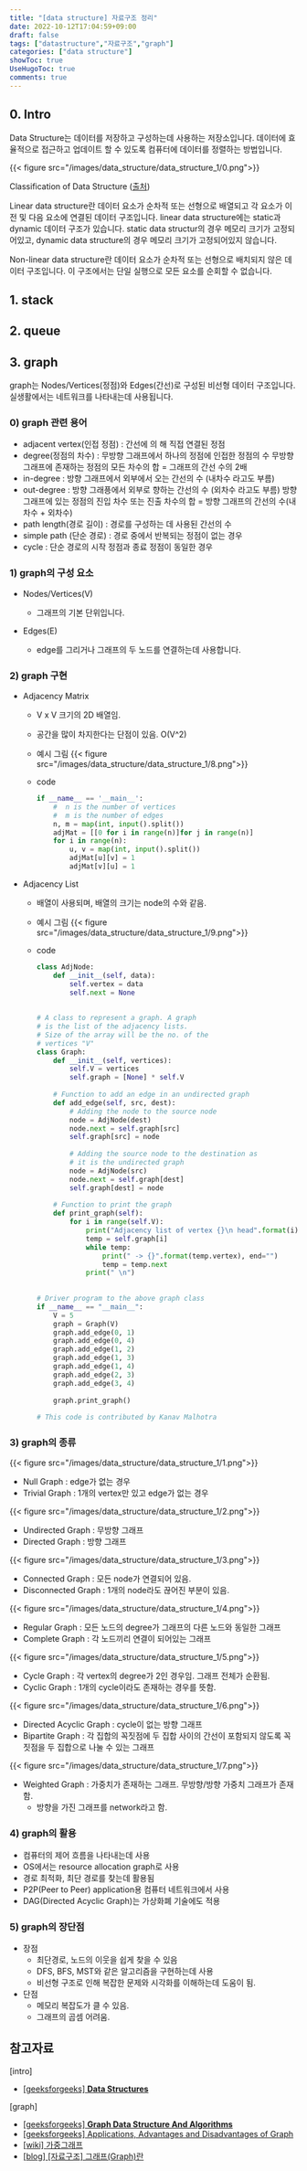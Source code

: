 ```yaml
---
title: "[data structure] 자료구조 정리"
date: 2022-10-12T17:04:59+09:00
draft: false
tags: ["datastructure","자료구조","graph"]
categories: ["data structure"]
showToc: true
UseHugoToc: true
comments: true
---
```


## 0. Intro

Data Structure는 데이터를 저장하고 구성하는데 사용하는 저장소입니다. 데이터에 효율적으로 접근하고 업데이트 할 수 있도록 컴퓨터에 데이터를 정렬하는 방법입니다. 

{{< figure src="/images/data_structure/data_structure_1/0.png">}}

Classification of Data Structure ([출처](https://www.geeksforgeeks.org/data-structures/))

Linear data structure란 데이터 요소가 순차적 또는 선형으로 배열되고 각 요소가 이전 및 다음 요소에 연결된 데이터 구조입니다. linear data structure에는 static과 dynamic 데이터 구조가 있습니다. static data structur의 경우 메모리 크기가 고정되어있고, dynamic data structure의 경우 메모리 크기가 고정되어있지 않습니다. 

Non-linear data structure란 데이터 요소가 순차적 또는 선형으로 배치되지 않은 데이터 구조입니다. 이 구조에서는 단일 실행으로 모든 요소를 순회할 수 없습니다. 

## 1. stack

## 2. queue

## 3. graph

graph는 Nodes/Vertices(정점)와 Edges(간선)로 구성된 비선형 데이터 구조입니다. 실생활에서는 네트워크를 나타내는데 사용됩니다. 

### 0) graph 관련 용어

- adjacent vertex(인접 정점) : 간선에 의 해 직접 연결된 정점
- degree(정점의 차수) : 무방향 그래프에서 하나의 정점에 인접한 정점의 수
무방향 그래프에 존재하는 정점의 모든 차수의 합 = 그래프의 간선 수의 2배
- in-degree : 방향 그래프에서 외부에서 오는 간선의 수 (내차수 라고도 부름)
- out-degree : 방향 그래픙에서 외부로 향하는 간선의 수 (외차수 라고도 부름)
방향 그래프에 있는 정점의 진입 차수 또는 진출 차수의 합 = 방향 그래프의 간선의 수(내차수 + 외차수)
- path length(경로 길이) : 경로를 구성하는 데 사용된 간선의 수
- simple path (단순 경로) : 경로 중에서 반복되는 정점이 없는 경우
- cycle : 단순 경로의 시작 정점과 종료 정점이 동일한 경우

### 1) graph의 구성 요소

- Nodes/Vertices(V)
    - 그래프의 기본 단위입니다.

- Edges(E)
    - edge를 그리거나 그래프의 두 노드를 연결하는데 사용합니다.

### 2) graph 구현

- Adjacency Matrix
    - V x V 크기의 2D 배열임.
    - 공간을 많이 차지한다는 단점이 있음. O(V^2)
    - 예시 그림
        {{< figure src="/images/data_structure/data_structure_1/8.png">}}

    - code
        
        ```python
        if __name__ == '__main__':
            #  n is the number of vertices
            #  m is the number of edges
            n, m = map(int, input().split())
            adjMat = [[0 for i in range(n)]for j in range(n)]
            for i in range(n):
                u, v = map(int, input().split())
                adjMat[u][v] = 1
                adjMat[v][u] = 1
        ```
        

- Adjacency List
    - 배열이 사용되며, 배열의 크기는 node의 수와 같음.
    - 예시 그림
        {{< figure src="/images/data_structure/data_structure_1/9.png">}}

        
    - code
        
        ```python
        class AdjNode:
            def __init__(self, data):
                self.vertex = data
                self.next = None
         
         
        # A class to represent a graph. A graph
        # is the list of the adjacency lists.
        # Size of the array will be the no. of the
        # vertices "V"
        class Graph:
            def __init__(self, vertices):
                self.V = vertices
                self.graph = [None] * self.V
         
            # Function to add an edge in an undirected graph
            def add_edge(self, src, dest):
                # Adding the node to the source node
                node = AdjNode(dest)
                node.next = self.graph[src]
                self.graph[src] = node
         
                # Adding the source node to the destination as
                # it is the undirected graph
                node = AdjNode(src)
                node.next = self.graph[dest]
                self.graph[dest] = node
         
            # Function to print the graph
            def print_graph(self):
                for i in range(self.V):
                    print("Adjacency list of vertex {}\n head".format(i), end="")
                    temp = self.graph[i]
                    while temp:
                        print(" -> {}".format(temp.vertex), end="")
                        temp = temp.next
                    print(" \n")
         
         
        # Driver program to the above graph class
        if __name__ == "__main__":
            V = 5
            graph = Graph(V)
            graph.add_edge(0, 1)
            graph.add_edge(0, 4)
            graph.add_edge(1, 2)
            graph.add_edge(1, 3)
            graph.add_edge(1, 4)
            graph.add_edge(2, 3)
            graph.add_edge(3, 4)
         
            graph.print_graph()
         
        # This code is contributed by Kanav Malhotra
        ```
        
    

### 3) graph의 종류

{{< figure src="/images/data_structure/data_structure_1/1.png">}}

- Null Graph : edge가 없는 경우
- Trivial Graph : 1개의 vertex만 있고 edge가 없는 경우

{{< figure src="/images/data_structure/data_structure_1/2.png">}}

- Undirected Graph : 무방향 그래프
- Directed Graph : 방향 그래프

{{< figure src="/images/data_structure/data_structure_1/3.png">}}

- Connected Graph : 모든 node가 연결되어 있음.
- Disconnected Graph : 1개의 node라도 끊어진 부분이 있음.

{{< figure src="/images/data_structure/data_structure_1/4.png">}}

- Regular Graph : 모든 노드의 degree가 그래프의 다른 노드와 동일한 그래프
- Complete Graph : 각 노드끼리 연결이 되어있는 그래프

{{< figure src="/images/data_structure/data_structure_1/5.png">}}

- Cycle Graph : 각 vertex의 degree가 2인 경우임. 그래프 전체가 순환됨.
- Cyclic Graph : 1개의 cycle이라도 존재하는 경우를 뜻함.

{{< figure src="/images/data_structure/data_structure_1/6.png">}}

- Directed Acyclic Graph : cycle이 없는 방향 그래프
- Bipartite Graph : 각 집합의 꼭짓점에 두 집합 사이의 간선이 포함되지 않도록 꼭짓점을 두 집합으로 나눌 수 있는 그래프

{{< figure src="/images/data_structure/data_structure_1/7.png">}}

- Weighted Graph : 가중치가 존재하는 그래프. 무방향/방향 가중치 그래프가 존재함.
    - 방향을 가진 그래프를 network라고 함.

### 4) graph의 활용

- 컴퓨터의 제어 흐름을 나타내는데 사용
- OS에서는 resource allocation graph로 사용
- 경로 최적화, 최단 경로를 찾는데 활용됨
- P2P(Peer to Peer) application용 컴퓨터 네트워크에서 사용
- DAG(Directed Acyclic Graph)는 가상화폐 기술에도 적용

### 5) graph의 장단점

- 장점
    - 최단경로, 노드의 이웃을 쉽게 찾을 수 있음
    - DFS, BFS, MST와 같은 알고리즘을 구현하는데 사용
    - 비선형 구조로 인해 복잡한 문제와 시각화를 이해하는데 도움이 됨.
- 단점
    - 메모리 복잡도가 클 수 있음.
    - 그래프의 곱셈 어려움.

## 참고자료

[intro]
- [[geeksforgeeks] **Data Structures**](https://www.geeksforgeeks.org/data-structures/)

[graph]
- [[geeksforgeeks] **Graph Data Structure And Algorithms**](https://www.geeksforgeeks.org/graph-data-structure-and-algorithms/)
- [[geeksforgeeks] Applications, Advantages and Disadvantages of Graph](https://www.geeksforgeeks.org/applications-advantages-and-disadvantages-of-graph/)
- [[wiki] 가중그래프](https://ko.wikipedia.org/wiki/%EA%B0%80%EC%A4%91_%EA%B7%B8%EB%9E%98%ED%94%84)
- [[blog] [자료구조] 그래프(Graph)란](https://gmlwjd9405.github.io/2018/08/13/data-structure-graph.html)
